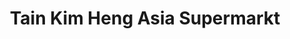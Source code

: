 ---
title: "Tain Kim Heng Asia Supermarkt"
url: /oberhausen/tain-kim-heng-asia-supermarkt/
shop: Supermarkt
---